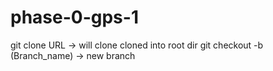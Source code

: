 # phase-0-gps-1
git clone URL -> will clone
cloned into root dir
git checkout -b (Branch_name) -> new branch
